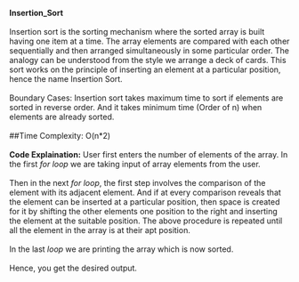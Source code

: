 **Insertion_Sort**
<br><br>
Insertion sort is the sorting mechanism where the sorted array is built having one item at a time. The array elements are compared with each other sequentially and then arranged simultaneously in some particular order. The analogy can be understood from the style we arrange a deck of cards. This sort works on the principle of inserting an element at a particular position, hence the name Insertion Sort.
<br><br>
Boundary Cases: Insertion sort takes maximum time to sort if elements are sorted in reverse order. And it takes minimum time (Order of n) when elements are already sorted.
<br><br>
##Time Complexity: O(n*2)
<br><br>
**Code Explaination:**
User first enters the number of elements of the array.
In the first *for loop* we are taking input of array elements from the user.
<br><br>
Then in the next *for loop*, the first step involves the comparison of the element with its adjacent element.
And if at every comparison reveals that the element can be inserted at a particular position, then space is created for it by shifting the other elements one position to the right and inserting the element at the suitable position.
The above procedure is repeated until all the element in the array is at their apt position.
<br><br>
In the last *loop* we are printing the array which is now sorted.
<br><br>
Hence, you get the desired output.
